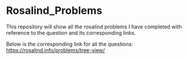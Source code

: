 # Rosalind_Problems
This repository will show all the rosalind problems I have completed with reference to the question and its corresponding links.

Below is the corresponding link for all the questions:
https://rosalind.info/problems/tree-view/ 
